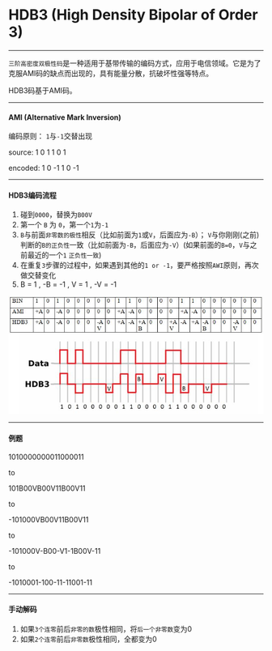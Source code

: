 # HDB3 (High Density Bipolar of Order 3)

___

`三阶高密度双极性码`是一种适用于基带传输的编码方式，应用于电信领域。它是为了克服AMI码的缺点而出现的，具有能量分散，抗破坏性强等特点。

HDB3码基于AMI码。
___

#### AMI (Alternative Mark Inversion)

编码原则： `1`与`-1`交替出现

source: 1 0 1 1 0 1

encoded: 1 0 -1 1 0 -1

___

#### HDB3编码流程

1. 碰到`0000`，替换为`B00V`
2. 第一个 `B` 为 `0`，第一个`1`为`-1`
3. `B`与前面`非零数的极性`相反（比如前面为`1`或`V`，后面应为`-B`）； `V`与你刚刚(之前)判断的`B的正负性`一致（比如前面为`-B`，后面应为`-V`）(如果前面的`B=0`，`V`与之前最近的一个`1` `正负性一致`)
4. 在重复`3`步骤的过程中，如果遇到其他的`1 or -1`，要严格按照`AWI`原则，再次做交替变化
5. B = 1 , -B = -1 , V = 1 , -V = -1

![](assets/HDB3.jpg)

___

#### 例题

1010000000011000011

to

101B00VB00V11B00V11

to

-101000VB00V11B00V11

to

-101000V-B00-V1-1B00V-11

to

-1010001-100-11-11001-11

___

#### 手动解码

1. 如果`3个连零`前后`非零的数`极性相同，将`后一个非零数`变为0
2. 如果`2个连零`前后`非零数`极性相同，全都变为0
